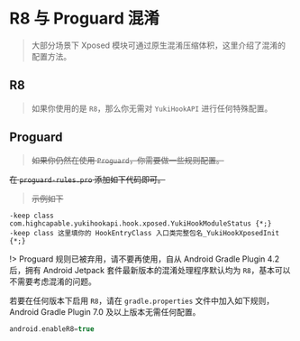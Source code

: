 # R8 与 Proguard 混淆

> 大部分场景下 Xposed 模块可通过原生混淆压缩体积，这里介绍了混淆的配置方法。

## R8

> 如果你使用的是 `R8`，那么你无需对 `YukiHookAPI` 进行任何特殊配置。

## Proguard

> ~~如果你仍然在使用 `Proguard`，你需要做一些规则配置。~~

~~在 `proguard-rules.pro` 添加如下代码即可。~~

> ~~示例如下~~

```proguard
-keep class com.highcapable.yukihookapi.hook.xposed.YukiHookModuleStatus {*;}
-keep class 这里填你的 HookEntryClass 入口类完整包名_YukiHookXposedInit {*;}
```

!> Proguard 规则已被弃用，请不要再使用，自从 Android Gradle Plugin 4.2 后，拥有 Android Jetpack 套件最新版本的混淆处理程序默认均为 `R8`，基本可以不需要考虑混淆的问题。

若要在任何版本下启用 `R8`，请在 `gradle.properties` 文件中加入如下规则，Android Gradle Plugin 7.0 及以上版本无需任何配置。

```gradle
android.enableR8=true
```